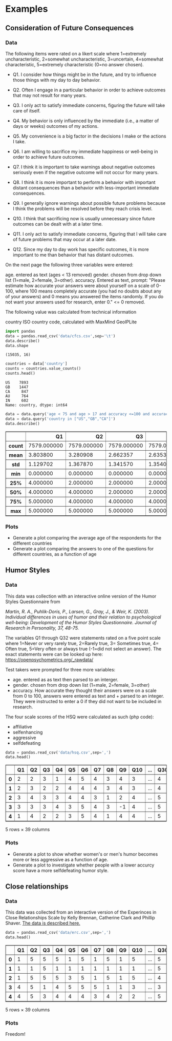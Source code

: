 # Examples

##  Consideration of Future Consequences

### Data

The following items were rated on a likert scale where 1=extremely uncharacteristic, 2=somewhat uncharacteristic, 3=uncertain, 4=somewhat characteristic, 5=extremely characteristic (0=no answer chosen).

+ Q1. I consider how things might be in the future, and try to influence those things with my day to day behavior.  
+ Q2. Often I engage in a particular behavior in order to achieve outcomes that may not result for many years.  
+ Q3. I only act to satisfy immediate concerns, figuring the future will take care of itself.  
+ Q4. My behavior is only influenced by the immediate (i.e., a matter of days or weeks) outcomes of my actions.  
+ Q5. My convenience is a big factor in the decisions I make or the actions I take.  
+ Q6. I am willing to sacrifice my immediate happiness or well-being in order to achieve future outcomes.  
+ Q7. I think it is important to take warnings about negative outcomes seriously even if the negative outcome will not occur for many years.  
+ Q8. I think it is more important to perform a behavior with important distant consequences than a behavior with less-important immediate consequences.  
+ Q9. I generally ignore warnings about possible future problems because I think the problems will be resolved before they reach crisis level.  
+ Q10. I think that sacrificing now is usually unnecessary since future outcomes can be dealt with at a later time.

+ Q11. I only act to satisfy immediate concerns, figuring that I will take care of future problems that may occur at a later date.  
+ Q12. Since my day to day work has specific outcomes, it is more important to me than behavior that has distant outcomes.

On the next page the following three variables were entered:

age. entered as text (ages < 13 removed)
gender. chosen from drop down list (1=male, 2=female, 3=other).
accuracy. Entered as text, prompt: "Please estimate how accurate your answers were about yourself on a scale of 0-100, where 100 means completely accurate (you had no doubts about any of your answers) and 0 means you answered the items randomly. If you do not want your answers used for research, enter 0." <= 0 removed.

The following value was calculated from technical information

country	ISO country code, calculated with MaxMind GeoIPLite


```python
import pandas
data = pandas.read_csv('data/cfcs.csv',sep='\t')
data.describe()
data.shape
```




    (15035, 16)




```python
countries = data['country']
counts = countries.value_counts()
counts.head()
```




    US    7893
    GB    1447
    CA     847
    AU     764
    IN     602
    Name: country, dtype: int64




```python
data = data.query('age < 75 and age > 17 and accuracy <=100 and accuracy >=0')
data = data.query('country in ["US","GB","CA"]')
data.describe()
```




<div>
<style scoped>
    .dataframe tbody tr th:only-of-type {
        vertical-align: middle;
    }

    .dataframe tbody tr th {
        vertical-align: top;
    }

    .dataframe thead th {
        text-align: right;
    }
</style>
<table border="1" class="dataframe">
  <thead>
    <tr style="text-align: right;">
      <th></th>
      <th>Q1</th>
      <th>Q2</th>
      <th>Q3</th>
      <th>Q4</th>
      <th>Q5</th>
      <th>Q6</th>
      <th>Q7</th>
      <th>Q8</th>
      <th>Q9</th>
      <th>Q10</th>
      <th>Q11</th>
      <th>Q12</th>
      <th>age</th>
      <th>gender</th>
      <th>accuracy</th>
    </tr>
  </thead>
  <tbody>
    <tr>
      <th>count</th>
      <td>7579.000000</td>
      <td>7579.000000</td>
      <td>7579.000000</td>
      <td>7579.000000</td>
      <td>7579.000000</td>
      <td>7579.000000</td>
      <td>7579.000000</td>
      <td>7579.000000</td>
      <td>7579.000000</td>
      <td>7579.000000</td>
      <td>7579.000000</td>
      <td>7579.000000</td>
      <td>7579.000000</td>
      <td>7579.000000</td>
      <td>7579.000000</td>
    </tr>
    <tr>
      <th>mean</th>
      <td>3.803800</td>
      <td>3.280908</td>
      <td>2.662357</td>
      <td>2.635308</td>
      <td>3.388574</td>
      <td>3.670537</td>
      <td>3.916876</td>
      <td>3.502045</td>
      <td>2.566566</td>
      <td>2.498747</td>
      <td>2.570920</td>
      <td>2.920042</td>
      <td>32.170471</td>
      <td>1.553239</td>
      <td>85.899063</td>
    </tr>
    <tr>
      <th>std</th>
      <td>1.129702</td>
      <td>1.367870</td>
      <td>1.341570</td>
      <td>1.354055</td>
      <td>1.280250</td>
      <td>1.201759</td>
      <td>1.143540</td>
      <td>1.131422</td>
      <td>1.329029</td>
      <td>1.262297</td>
      <td>1.308489</td>
      <td>1.187799</td>
      <td>13.456761</td>
      <td>0.524319</td>
      <td>14.417180</td>
    </tr>
    <tr>
      <th>min</th>
      <td>0.000000</td>
      <td>0.000000</td>
      <td>0.000000</td>
      <td>0.000000</td>
      <td>0.000000</td>
      <td>0.000000</td>
      <td>0.000000</td>
      <td>0.000000</td>
      <td>0.000000</td>
      <td>0.000000</td>
      <td>0.000000</td>
      <td>0.000000</td>
      <td>18.000000</td>
      <td>0.000000</td>
      <td>1.000000</td>
    </tr>
    <tr>
      <th>25%</th>
      <td>4.000000</td>
      <td>2.000000</td>
      <td>2.000000</td>
      <td>2.000000</td>
      <td>2.000000</td>
      <td>3.000000</td>
      <td>4.000000</td>
      <td>3.000000</td>
      <td>1.000000</td>
      <td>2.000000</td>
      <td>2.000000</td>
      <td>2.000000</td>
      <td>21.000000</td>
      <td>1.000000</td>
      <td>80.000000</td>
    </tr>
    <tr>
      <th>50%</th>
      <td>4.000000</td>
      <td>4.000000</td>
      <td>2.000000</td>
      <td>2.000000</td>
      <td>4.000000</td>
      <td>4.000000</td>
      <td>4.000000</td>
      <td>4.000000</td>
      <td>2.000000</td>
      <td>2.000000</td>
      <td>2.000000</td>
      <td>3.000000</td>
      <td>28.000000</td>
      <td>2.000000</td>
      <td>90.000000</td>
    </tr>
    <tr>
      <th>75%</th>
      <td>5.000000</td>
      <td>4.000000</td>
      <td>4.000000</td>
      <td>4.000000</td>
      <td>4.000000</td>
      <td>5.000000</td>
      <td>5.000000</td>
      <td>4.000000</td>
      <td>4.000000</td>
      <td>4.000000</td>
      <td>4.000000</td>
      <td>4.000000</td>
      <td>42.000000</td>
      <td>2.000000</td>
      <td>97.000000</td>
    </tr>
    <tr>
      <th>max</th>
      <td>5.000000</td>
      <td>5.000000</td>
      <td>5.000000</td>
      <td>5.000000</td>
      <td>5.000000</td>
      <td>5.000000</td>
      <td>5.000000</td>
      <td>5.000000</td>
      <td>5.000000</td>
      <td>5.000000</td>
      <td>5.000000</td>
      <td>5.000000</td>
      <td>74.000000</td>
      <td>3.000000</td>
      <td>100.000000</td>
    </tr>
  </tbody>
</table>
</div>



### Plots

+ Generate a plot comparing the average age of the respondents for the different countries
+ Generate a plot comparing the answers to one of the questions for different countries, as a function of age

## Humor Styles

### Data

This data was collection with an interactive online version of the Humor Styles Questionnaire from

*Martin, R. A., Puhlik-Doris, P., Larsen, G., Gray, J., & Weir, K. (2003). Individual differences in uses of humor and their relation to psychological well-being: Development of the Humor Styles Questionnaire. Journal of Research in Personality, 37, 48-75.*

The variables Q1 through Q32 were statements rated on a five point scale where 1=Never or very rarely true, 2=Rarely true, 3= Sometimes true, 4= Often true, 5=Very often or always true (-1=did not select an answer). The exact statements were can be looked up here: https://openpsychometrics.org/_rawdata/

Test takers were prompted for three more variables:

+ age. entered as as text then parsed to an interger.
+ gender. chosen from drop down list (1=male, 2=female, 3=other)
+ accuracy. How accurate they thought their answers were on a scale from 0 to 100, answers were entered as text and + parsed to an integer. They were instructed to enter a 0 if they did not want to be included in research.	

The four scale scores of the HSQ were calculated as such (php code):

+ affiliative
+ selfenhancing
+ aggressive
+ selfdefeating


```python
data = pandas.read_csv('data/hsq.csv',sep=',')
data.head()
```




<div>
<style scoped>
    .dataframe tbody tr th:only-of-type {
        vertical-align: middle;
    }

    .dataframe tbody tr th {
        vertical-align: top;
    }

    .dataframe thead th {
        text-align: right;
    }
</style>
<table border="1" class="dataframe">
  <thead>
    <tr style="text-align: right;">
      <th></th>
      <th>Q1</th>
      <th>Q2</th>
      <th>Q3</th>
      <th>Q4</th>
      <th>Q5</th>
      <th>Q6</th>
      <th>Q7</th>
      <th>Q8</th>
      <th>Q9</th>
      <th>Q10</th>
      <th>...</th>
      <th>Q30</th>
      <th>Q31</th>
      <th>Q32</th>
      <th>affiliative</th>
      <th>selfenhancing</th>
      <th>agressive</th>
      <th>selfdefeating</th>
      <th>age</th>
      <th>gender</th>
      <th>accuracy</th>
    </tr>
  </thead>
  <tbody>
    <tr>
      <th>0</th>
      <td>2</td>
      <td>2</td>
      <td>3</td>
      <td>1</td>
      <td>4</td>
      <td>5</td>
      <td>4</td>
      <td>3</td>
      <td>4</td>
      <td>3</td>
      <td>...</td>
      <td>4</td>
      <td>2</td>
      <td>2</td>
      <td>4.0</td>
      <td>3.5</td>
      <td>3.0</td>
      <td>2.3</td>
      <td>25</td>
      <td>2</td>
      <td>100</td>
    </tr>
    <tr>
      <th>1</th>
      <td>2</td>
      <td>3</td>
      <td>2</td>
      <td>2</td>
      <td>4</td>
      <td>4</td>
      <td>4</td>
      <td>3</td>
      <td>4</td>
      <td>3</td>
      <td>...</td>
      <td>4</td>
      <td>3</td>
      <td>1</td>
      <td>3.3</td>
      <td>3.5</td>
      <td>3.3</td>
      <td>2.4</td>
      <td>44</td>
      <td>2</td>
      <td>90</td>
    </tr>
    <tr>
      <th>2</th>
      <td>3</td>
      <td>4</td>
      <td>3</td>
      <td>3</td>
      <td>4</td>
      <td>4</td>
      <td>3</td>
      <td>1</td>
      <td>2</td>
      <td>4</td>
      <td>...</td>
      <td>5</td>
      <td>4</td>
      <td>2</td>
      <td>3.9</td>
      <td>3.9</td>
      <td>3.1</td>
      <td>2.3</td>
      <td>50</td>
      <td>1</td>
      <td>75</td>
    </tr>
    <tr>
      <th>3</th>
      <td>3</td>
      <td>3</td>
      <td>3</td>
      <td>4</td>
      <td>3</td>
      <td>5</td>
      <td>4</td>
      <td>3</td>
      <td>-1</td>
      <td>4</td>
      <td>...</td>
      <td>5</td>
      <td>3</td>
      <td>3</td>
      <td>3.6</td>
      <td>4.0</td>
      <td>2.9</td>
      <td>3.3</td>
      <td>30</td>
      <td>2</td>
      <td>85</td>
    </tr>
    <tr>
      <th>4</th>
      <td>1</td>
      <td>4</td>
      <td>2</td>
      <td>2</td>
      <td>3</td>
      <td>5</td>
      <td>4</td>
      <td>1</td>
      <td>4</td>
      <td>4</td>
      <td>...</td>
      <td>5</td>
      <td>4</td>
      <td>2</td>
      <td>4.1</td>
      <td>4.1</td>
      <td>2.9</td>
      <td>2.0</td>
      <td>52</td>
      <td>1</td>
      <td>80</td>
    </tr>
  </tbody>
</table>
<p>5 rows × 39 columns</p>
</div>



### Plots

+ Generate a plot to show whether women's or men's humor becomes more or less aggressive as a function of age.
+ Generate a plot to investigate whether people with a lower accurcy score have a more selfdefeating humor style.

## Close relationships

### Data

This data was collected from an interactive version of the Experinces in Close Relationships Scale by Kelly Brennan, Catherine Clark and Phillip Shaver. [The data is described here.](data/erc_codebook.html)


```python
data = pandas.read_csv('data/erc.csv',sep=',')
data.head()
```




<div>
<style scoped>
    .dataframe tbody tr th:only-of-type {
        vertical-align: middle;
    }

    .dataframe tbody tr th {
        vertical-align: top;
    }

    .dataframe thead th {
        text-align: right;
    }
</style>
<table border="1" class="dataframe">
  <thead>
    <tr style="text-align: right;">
      <th></th>
      <th>Q1</th>
      <th>Q2</th>
      <th>Q3</th>
      <th>Q4</th>
      <th>Q5</th>
      <th>Q6</th>
      <th>Q7</th>
      <th>Q8</th>
      <th>Q9</th>
      <th>Q10</th>
      <th>...</th>
      <th>Q30</th>
      <th>Q31</th>
      <th>Q32</th>
      <th>Q33</th>
      <th>Q34</th>
      <th>Q35</th>
      <th>Q36</th>
      <th>age</th>
      <th>gender</th>
      <th>country</th>
    </tr>
  </thead>
  <tbody>
    <tr>
      <th>0</th>
      <td>1</td>
      <td>5</td>
      <td>5</td>
      <td>5</td>
      <td>1</td>
      <td>5</td>
      <td>1</td>
      <td>5</td>
      <td>1</td>
      <td>5</td>
      <td>...</td>
      <td>5</td>
      <td>5</td>
      <td>5</td>
      <td>5</td>
      <td>5</td>
      <td>5</td>
      <td>5</td>
      <td>32</td>
      <td>2</td>
      <td>US</td>
    </tr>
    <tr>
      <th>1</th>
      <td>1</td>
      <td>1</td>
      <td>5</td>
      <td>1</td>
      <td>1</td>
      <td>1</td>
      <td>1</td>
      <td>1</td>
      <td>1</td>
      <td>1</td>
      <td>...</td>
      <td>5</td>
      <td>5</td>
      <td>5</td>
      <td>5</td>
      <td>1</td>
      <td>5</td>
      <td>5</td>
      <td>35</td>
      <td>1</td>
      <td>US</td>
    </tr>
    <tr>
      <th>2</th>
      <td>1</td>
      <td>5</td>
      <td>5</td>
      <td>5</td>
      <td>3</td>
      <td>5</td>
      <td>1</td>
      <td>5</td>
      <td>1</td>
      <td>5</td>
      <td>...</td>
      <td>4</td>
      <td>4</td>
      <td>4</td>
      <td>4</td>
      <td>4</td>
      <td>3</td>
      <td>2</td>
      <td>19</td>
      <td>1</td>
      <td>IL</td>
    </tr>
    <tr>
      <th>3</th>
      <td>4</td>
      <td>5</td>
      <td>1</td>
      <td>4</td>
      <td>5</td>
      <td>5</td>
      <td>5</td>
      <td>1</td>
      <td>1</td>
      <td>3</td>
      <td>...</td>
      <td>3</td>
      <td>2</td>
      <td>4</td>
      <td>4</td>
      <td>5</td>
      <td>4</td>
      <td>3</td>
      <td>32</td>
      <td>1</td>
      <td>US</td>
    </tr>
    <tr>
      <th>4</th>
      <td>4</td>
      <td>5</td>
      <td>3</td>
      <td>4</td>
      <td>4</td>
      <td>4</td>
      <td>3</td>
      <td>4</td>
      <td>2</td>
      <td>2</td>
      <td>...</td>
      <td>5</td>
      <td>4</td>
      <td>4</td>
      <td>5</td>
      <td>5</td>
      <td>5</td>
      <td>4</td>
      <td>27</td>
      <td>1</td>
      <td>IE</td>
    </tr>
  </tbody>
</table>
<p>5 rows × 39 columns</p>
</div>



### Plots

Freedom!
